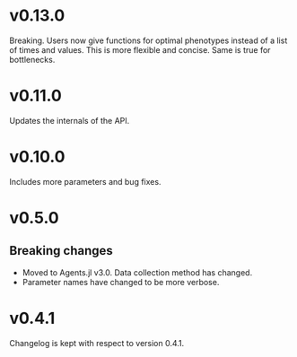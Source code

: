 
# v0.13.0

Breaking. Users now give functions for optimal phenotypes instead of a list of times and values. This is more flexible and concise. Same is true for bottlenecks.

# v0.11.0

Updates the internals of the API.

# v0.10.0

Includes more parameters and bug fixes.

# v0.5.0

## Breaking changes

* Moved to Agents.jl v3.0. Data collection method has changed.
* Parameter names have changed to be more verbose.

# v0.4.1

Changelog is kept with respect to version 0.4.1.
